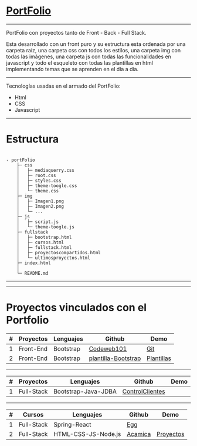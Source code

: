 # [PortFolio](https://megagringa.github.io/portFolio/index.html)

---

PortFolio con proyectos tanto de Front - Back - Full Stack.

Esta desarrollado con un front puro y su estructura esta ordenada por una carpeta raíz, una carpeta css con todos los estilos, una carpeta img con todas las imágenes, una carpeta js con todas las funcionalidades en javascript y todo el esqueleto con todas las plantillas en html implementando temas que se aprenden en el día a día.

---

Tecnologías usadas en el armado del PortFolio:
- Html
- CSS     
- Javascript             

---

# Estructura

```

- portFolio
    ├─ css
    │   ├─ mediaquerry.css
    │   ├─ root.css
    │   ├─ styles.css
    │   ├─ theme-toogle.css
    │   └─ theme.css
    ├─ img
    │   ├─ Imagen1.png
    │   ├─ Imagen2.png
    │   └─ ...
    ├─ js
    │   ├─ script.js
    │   └─ theme-toogle.js
    ├─ fullstack
    │   ├─ bootstrap.html
    │   ├─ cursos.html
    │   ├─ fullstack.html
    │   ├─ proyectoscompartidos.html
    │   └─ ultimosproyectos.html
    ├─ index.html
    │
    └─ README.md

```    
---
---

# Proyectos vinculados con el Portfolio



|  #  | Proyectos | Lenguajes |Github| Demo |
| --- | --- | --- | --- | --- |
| 1   | Front-End | Bootstrap |[Codeweb101](https://github.com/Codeweb101/CodeWeb101)| [Git](https://codeweb101.github.io/CodeWeb101/index.html) |
| 2   | Front-End | Bootstrap | [plantilla-Bootstrap](https://github.com/megagringa/plantilla-Bootstrap)| [Plantillas](https://megagringa.github.io/plantilla-Bootstrap/index.html) |

---

| #   | Proyectos | Lenguajes | Github | Demo |
|---|---|---|---|---|
| 1 | Full-Stack | Bootstrap-Java-JDBA | [ControlClientes](https://github.com/megagringa/ControlClientes) | []() |

---

| #   | Cursos | Lenguajes | Github | Demo |
|---|---|---|---|---|
| 1 | Full-Stack | Spring-React  | [Egg](https://github.com/megagringa/FullStack_Egg_Curso)  |  |
| 2 | Full-Stack | HTML-CSS-JS-Node.js | [Acamica](https://github.com/megagringa/FullStack_Acamica) | [Proyectos](https://megagringa.github.io/FullStack_Acamica/index.html) |


